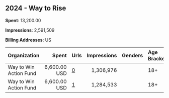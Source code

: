 ## 2024 - Way to Rise 
**Spent**: 13,200.00

**Impressions**: 2,591,509

**Billing Addresses**: US

|Organization|Spent|Urls|Impressions|Genders|Age Brackets|Country Codes|
|:---|---:|:---|---:|:---|:---|:---|
|Way to Win Action Fund|6,600.00 USD|[0](https://www.snap.com/political-ads/asset/bafb17f022462470ed12a1927f64dd771b9afb709ff081e648a16236d6bb2728?mediaType=mp4)|1,306,976||18+|united states|
|Way to Win Action Fund|6,600.00 USD|[1](https://www.snap.com/political-ads/asset/d33f30420dbc1f6e5a3c30e3abce973da75204fab1d45d9024ce7ce7dab18108?mediaType=mp4)|1,284,533||18+|united states|

